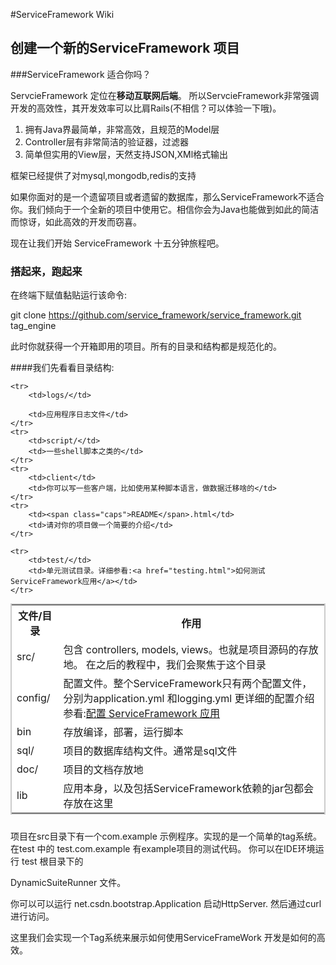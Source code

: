 <link rel="stylesheet" href="http://yandex.st/highlightjs/6.2/styles/googlecode.min.css">

<script src="http://code.jquery.com/jquery-1.7.2.min.js"></script>
<script src="http://yandex.st/highlightjs/6.2/highlight.min.js"></script>

<script>hljs.initHighlightingOnLoad();</script>


<script type="text/javascript">
 $(document).ready(function(){
      $("h2,h3,h4,h5,h6").each(function(i,item){
          $(item).attr("id","wow"+i);
          $("#category").append("<li><a href=\"#wow"+i+"\">"+$(this).text()+"</a></li>");
      });     
 });
</script> 



<style>
pre code {
  break-word: break-all;
  word-wrap: break-word;
}

table {
margin: 0 0 1.5em;
border: 2px solid #CCC;
background: white;
border-collapse: collapse;
}
</style>

#ServiceFramework Wiki

##  创建一个新的ServiceFramework 项目


###ServiceFramework 适合你吗？

ServcieFramework 定位在**移动互联网后端**。
所以ServcieFramework非常强调开发的高效性，其开发效率可以比肩Rails(不相信？可以体验一下哦)。

1. 拥有Java界最简单，非常高效，且规范的Model层
2. Controller层有非常简洁的验证器，过滤器
3. 简单但实用的View层，天然支持JSON,XMl格式输出

框架已经提供了对mysql,mongodb,redis的支持

如果你面对的是一个遗留项目或者遗留的数据库，那么ServiceFramework不适合你。我们倾向于一个全新的项目中使用它。相信你会为Java也能做到如此的简洁而惊讶，如此高效的开发而窃喜。

现在让我们开始 ServiceFramework 十五分钟旅程吧。



### 搭起来，跑起来

在终端下赋值黏贴运行该命令:

git clone https://github.com/service_framework/service_framework.git tag_engine

此时你就获得一个开箱即用的项目。所有的目录和结构都是规范化的。

####我们先看看目录结构:

<table>
	<tbody><tr>
		<th>文件/目录</th>
		<th>作用</th>
	</tr>
	<tr>
		<td>src/</td>
		<td>包含 controllers, models, views。也就是项目源码的存放地。 在之后的教程中，我们会聚焦于这个目录</td>
	</tr>
	<tr>
		<td>config/</td>
		<td>配置文件。整个ServiceFramework只有两个配置文件，分别为application.yml 和logging.yml  更详细的配置介绍参看:<a href="configuring.html">配置 ServiceFramework 应用</a></td>
	</tr>
	<tr>
		<td>bin</td>
		<td>存放编译，部署，运行脚本</td>
	</tr>
	<tr>
		<td>sql/</td>
		<td>项目的数据库结构文件。通常是sql文件</td>
	</tr>
	<tr>
		<td>doc/</td>
		<td>项目的文档存放地</td>
	</tr>
	<tr>
		<td>lib</td>
		<td>应用本身，以及包括ServiceFramework依赖的jar包都会存放在这里</td>
	</tr>
	
	<tr>
		<td>logs/</td>
		
		<td>应用程序日志文件</td>
	</tr>
	<tr>
		<td>script/</td>
		<td>一些shell脚本之类的</td>
	</tr>
	<tr>
		<td>client</td>
		<td>你可以写一些客户端，比如使用某种脚本语言，做数据迁移啥的</td>
	</tr>
	<tr>
		<td><span class="caps">README</span>.html</td>
		<td>请对你的项目做一个简要的介绍</td>
	</tr>
	
	<tr>
		<td>test/</td>
		<td>单元测试目录。详细参看:<a href="testing.html">如何测试ServiceFramework应用</a></td>
	</tr>
	
</tbody></table>

项目在src目录下有一个com.example 示例程序。实现的是一个简单的tag系统。
在test 中的 test.com.example 有example项目的测试代码。
你可以在IDE环境运行 test 根目录下的

DynamicSuiteRunner 文件。

你可以可以运行 net.csdn.bootstrap.Application
启动HttpServer.
然后通过curl 进行访问。

这里我们会实现一个Tag系统来展示如何使用ServiceFrameWork 开发是如何的高效。

